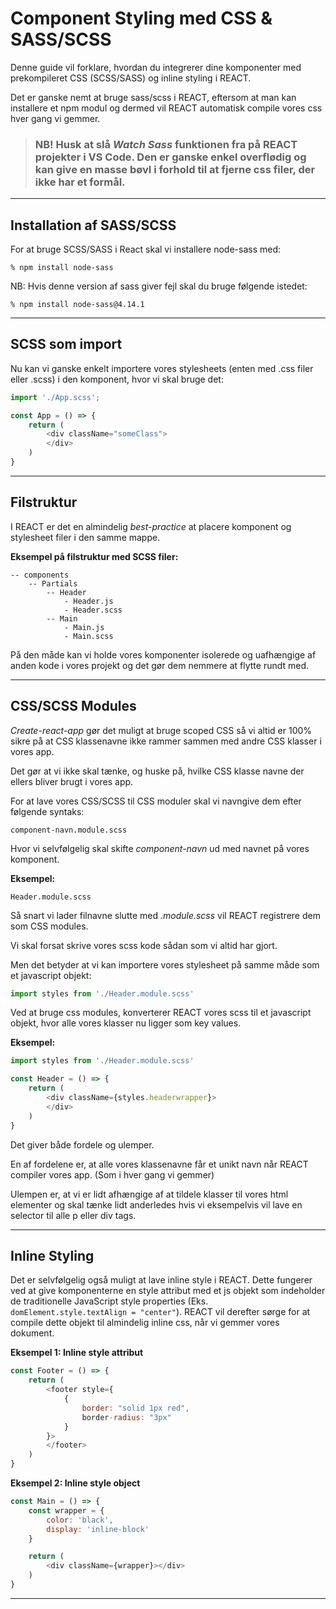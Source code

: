 # Component Styling med CSS & SASS/SCSS

Denne guide vil forklare, hvordan du integrerer dine komponenter med prekompileret CSS (SCSS/SASS) og inline styling i REACT.

Det er ganske nemt at bruge sass/scss i REACT, eftersom at man kan installere et npm modul og dermed vil REACT automatisk compile vores css hver gang vi gemmer.

> ### NB! Husk at slå *Watch Sass* funktionen fra på REACT projekter i VS Code. Den er ganske enkel overflødig og kan give en masse bøvl i forhold til at fjerne css filer, der ikke har et formål.
___

## Installation af SASS/SCSS
For at bruge SCSS/SASS i React skal vi installere node-sass med:
```
% npm install node-sass
```
NB: Hvis denne version af sass giver fejl skal du bruge følgende istedet:
```
% npm install node-sass@4.14.1
```
___
## SCSS som import
Nu kan vi ganske enkelt importere vores stylesheets (enten med .css filer eller .scss) i den komponent, hvor vi skal bruge det:
```js
import './App.scss';

const App = () => {
	return (
		<div className="someClass">
		</div>
	)
}
```
___
## Filstruktur
I REACT er det en almindelig *best-practice* at placere komponent og stylesheet filer i den samme mappe.

**Eksempel på filstruktur med SCSS filer:**
```
-- components
	-- Partials
		-- Header
			- Header.js
			- Header.scss
		-- Main
			- Main.js
			- Main.scss
```
På den måde kan vi holde vores komponenter isolerede og uafhængige af anden kode i vores projekt og det gør dem nemmere at flytte rundt med.
___
## CSS/SCSS Modules
*Create-react-app* gør det muligt at bruge scoped CSS så vi altid er 100% sikre på at CSS klassenavne ikke rammer sammen med andre CSS klasser i vores app. 

Det gør at vi ikke skal tænke, og huske på, hvilke CSS klasse navne der ellers bliver brugt i vores app.

For at lave vores CSS/SCSS til CSS moduler skal vi navngive dem efter følgende syntaks:
```
component-navn.module.scss
```
Hvor vi selvfølgelig skal skifte *component-navn* ud med navnet på vores komponent.

**Eksempel:**
```
Header.module.scss
```
Så snart vi lader filnavne slutte med *.module.scss* vil REACT registrere dem som CSS modules.

Vi skal forsat skrive vores scss kode sådan som vi altid har gjort.

Men det betyder at vi kan importere vores stylesheet på samme måde som et javascript objekt:
```js
import styles from './Header.module.scss'
```
Ved at bruge css modules, konverterer REACT vores scss til et javascript objekt, hvor alle vores klasser nu ligger som key values. 

**Eksempel:**
```js
import styles from './Header.module.scss'

const Header = () => {
	return (
		<div className={styles.headerwrapper}>
		</div>
	)
}
```
Det giver både fordele og ulemper.

En af fordelene er, at alle vores klassenavne får et unikt navn når REACT compiler vores app. (Som i hver gang vi gemmer)

Ulempen er, at vi er lidt afhængige af at tildele klasser til vores html elementer og skal tænke lidt anderledes hvis vi eksempelvis vil lave en selector til alle p eller div tags.
___
## Inline Styling
Det er selvfølgelig også muligt at lave inline style i REACT. Dette fungerer  ved at give komponenterne en style attribut med et js objekt som indeholder de traditionelle JavaScript style properties (Eks. `domElement.style.textAlign = "center"`). REACT vil derefter sørge for at compile dette objekt til almindelig inline css, når vi gemmer vores dokument.

**Eksempel 1: Inline style attribut**
```js
const Footer = () => {
	return (
		<footer style={
			{ 
				border: "solid 1px red",
				border-radius: "3px" 
			}
		}>
		</footer>
	)
}
```
**Eksempel 2: Inline style object**
```js
const Main = () => {
	const wrapper = {
		color: 'black',
		display: 'inline-block'
	}

	return (
		<div className={wrapper}></div>
	)
}
```
___